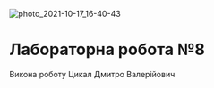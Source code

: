 ![photo_2021-10-17_16-40-43](https://user-images.githubusercontent.com/95125880/144555464-63d4c80f-65e3-480f-94b8-4c26eaa699bd.jpg)
# Лабораторна робота №8
Викона роботу Цикал Дмитро Валерійович 

